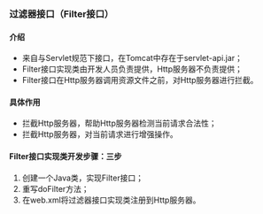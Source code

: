 ### 过滤器接口（Filter接口）

#### 介绍

- 来自与Servlet规范下接口，在Tomcat中存在于servlet-api.jar；
- Filter接口实现类由开发人员负责提供，Http服务器不负责提供；
- Filter接口在Http服务器调用资源文件之前，对Http服务器进行拦截。

#### 具体作用

- 拦截Http服务器，帮助Http服务器检测当前请求合法性；
- 拦截Http服务器，对当前请求进行增强操作。

#### Filter接口实现类开发步骤：三步

1. 创建一个Java类，实现Filter接口；
2. 重写doFilter方法；
3. 在web.xml将过滤器接口实现类注册到Http服务器。







